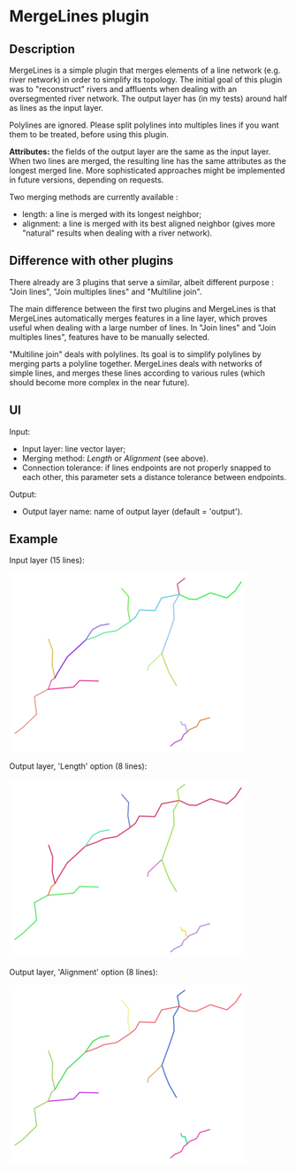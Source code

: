 MergeLines plugin
=================

Description
-----------

MergeLines is a simple plugin that merges elements of a line network (e.g. river network) in order to simplify its topology. The initial goal of this plugin was to "reconstruct" rivers and affluents when dealing with an oversegmented river network. The output layer has (in my tests) around half as lines as the input layer.

Polylines are ignored. Please split polylines into multiples lines if you want them to be treated, before using this plugin.

**Attributes:** the fields of the output layer are the same as the input layer. When two lines are merged, the resulting line has the same attributes as the longest merged line. More sophisticated approaches might be implemented in future versions, depending on requests.

Two merging methods are currently available :

* length: a line is merged with its longest neighbor;
* alignment: a line is merged with its best aligned neighbor (gives more "natural" results when dealing with a river network).

Difference with other plugins
-----------------------------

There already are 3 plugins that serve a similar, albeit different purpose : "Join lines", "Join multiples lines" and "Multiline join".

The main difference between the first two plugins and MergeLines is that MergeLines automatically merges features in a line layer, which proves useful when dealing with a large number of lines. In "Join lines" and "Join multiples lines", features have to be manually selected.

"Multiline join" deals with polylines. Its goal is to simplify polylines by merging parts a polyline together. MergeLines deals with networks of simple lines, and merges these lines according to various rules (which should become more complex in the near future).

UI
--

Input:

* Input layer: line vector layer;
* Merging method: *Length* or *Alignment* (see above).
* Connection tolerance: if lines endpoints are not properly snapped to each other, this parameter sets a distance tolerance between endpoints.

Output:

* Output layer name: name of output layer (default = 'output').

Example
-------

Input layer (15 lines):

![Input layer](/img/demo_input.png "Input layer")

Output layer, 'Length' option (8 lines):

![Output layer](/img/demo_output_length.png "Output layer")

Output layer, 'Alignment' option (8 lines):

![Output layer](/img/demo_output_alignment.png "Output layer")
